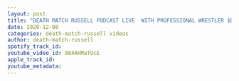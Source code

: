 ```yaml
---
layout: post
title: "DEATH MATCH RUSSELL PODCAST LIVE  WITH PROFESSIONAL WRESTLER $D-MONEY$  DON’T MISS IT!"
date: 2020-12-08
categories: death-match-russell videos
author: death-match-russell
spotify_track_id: 
youtube_video_id: 884AHMaTUcE
apple_track_id: 
youtube_metadata: 
---
```

